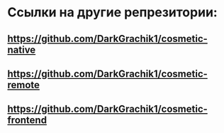 # Ссылки на другие репрезитории:
## https://github.com/DarkGrachik1/cosmetic-native
## https://github.com/DarkGrachik1/cosmetic-remote
## https://github.com/DarkGrachik1/cosmetic-frontend
